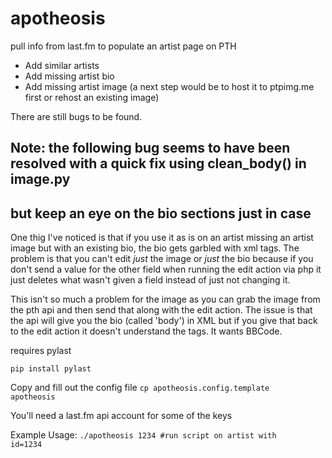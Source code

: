 # apotheosis
pull info from last.fm to populate an artist page on PTH

* Add similar artists
* Add missing artist bio
* Add missing artist image (a next step would be to host it to ptpimg.me first or rehost an existing image)

There are still bugs to be found.

## Note: the following bug seems to have been resolved with a quick fix using clean_body() in image.py
## but keep an eye on the bio sections just in case 
One thig I've noticed is that if you use it as is on an artist missing an artist image but with an existing bio, the bio gets garbled with xml tags.
The problem is that you can't edit _just_ the image or _just_ the bio because if you don't send a value for the other field when running the edit action via php it just deletes what wasn't given a field instead of just not changing it.

This isn't so much a problem for the image as you can grab the image from the pth api and then send that along with the edit action.
The issue is that the api will give you the bio (called 'body') in XML but if you give that back to the edit action it doesn't understand the tags. It wants BBCode.


requires pylast

<code>pip install pylast</code>

Copy and fill out the config file
<code>cp apotheosis.config.template apotheosis</code>

You'll need a last.fm api account for some of the keys

Example Usage:
<code>./apotheosis 1234 #run script on artist with id=1234</code>
